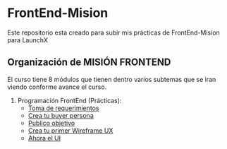 # FrontEnd-Mision

Este repositorio esta creado para subir mis prácticas de FrontEnd-Mision para LaunchX

## Organización de MISIÓN FRONTEND

El curso tiene 8 módulos que tienen dentro varios subtemas que se iran viendo conforme avance el curso.

1. Programación FrontEnd (Prácticas):
   - [Toma de requerimientos](https://github.com/Josueram/FrontEnd-Mision/blob/main/01%20-%20INTRO/1.%20Requerimientos.pdf)
   - [Crea tu buyer persona](https://github.com/Josueram/FrontEnd-Mision/blob/main/01%20-%20INTRO/2.%20Buyer%20Persona.pdf)
   - [Publico objetivo](https://github.com/Josueram/FrontEnd-Mision/blob/main/01%20-%20INTRO/3.%20Publico%20Objetivo.pdf)
   - [Crea tu primer Wireframe UX](https://github.com/Josueram/FrontEnd-Mision/blob/main/01%20-%20INTRO/4.%20Wireframe.pdf)
   - [Ahora el UI](https://github.com/Josueram/FrontEnd-Mision/blob/main/01%20-%20INTRO/5.%20UI.pdf)
